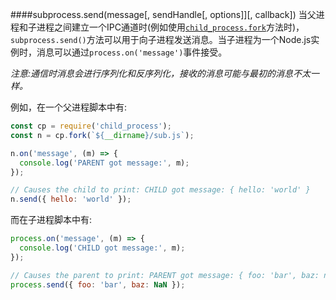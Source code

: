 ####subprocess.send(message[, sendHandle[, options]][, callback])
当父进程和子进程之间建立一个IPC通道时(例如使用[`child_process.fork`]()方法时)，`subprocess.send()`方法可以用于向子进程发送消息。当子进程为一个Node.js实例时，消息可以通过`process.on('message')`事件接受。

_注意:通信时消息会进行序列化和反序列化，接收的消息可能与最初的消息不太一样。_

例如，在一个父进程脚本中有:
```javascript
const cp = require('child_process');
const n = cp.fork(`${__dirname}/sub.js`);

n.on('message', (m) => {
  console.log('PARENT got message:', m);
});

// Causes the child to print: CHILD got message: { hello: 'world' }
n.send({ hello: 'world' });
```
而在子进程脚本中有:
```javascript
process.on('message', (m) => {
  console.log('CHILD got message:', m);
});

// Causes the parent to print: PARENT got message: { foo: 'bar', baz: null }
process.send({ foo: 'bar', baz: NaN });
```
